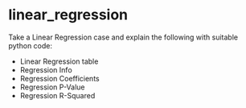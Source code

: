 # linear_regression

Take a Linear Regression case and explain the following with suitable python code:

- Linear Regression table
- Regression Info
- Regression Coefficients
- Regression P-Value
- Regression R-Squared
